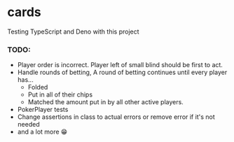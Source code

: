 # cards

Testing TypeScript and Deno with this project

### TODO:
- Player order is incorrect. Player left of small blind should be first to act.
- Handle rounds of betting, A round of betting continues until every player has...
  - Folded
  - Put in all of their chips
  - Matched the amount put in by all other active players.
- PokerPlayer tests
- Change assertions in class to actual errors or remove error if it's not needed
- and a lot more 😁
